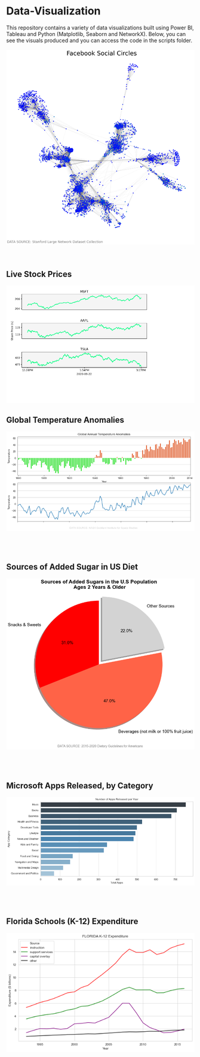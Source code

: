 # Data-Visualization
This repository contains a variety of data visualizations built using Power BI, Tableau and Python (Matplotlib, Seaborn and NetworkX). Below, you can see the visuals produced and you can access the code in the scripts folder.
<br><br>
![alt text](https://github.com/wesleyLaurence/Data-Visualization/blob/main/images/facebook_social_network.png)
<br><br><br>
## Live Stock Prices
![alt text](https://github.com/wesleyLaurence/Stock-Market-Analytics/blob/master/data/stock-prices.png?raw=true)
## Global Temperature Anomalies
![alt text](https://github.com/wesleyLaurence/Data-Visualization/blob/main/images/Global%20Temperature%20Anomalies.png)
<br><br><br><br>
## Sources of Added Sugar in US Diet
![alt text](https://github.com/wesleyLaurence/Data-Visualization/blob/main/images/sources-of-add-sugars-us-population.png)
<br><br><br><br>
## Microsoft Apps Released, by Category
![alt text](https://github.com/wesleyLaurence/Data-Visualization/blob/main/images/Microsoft%20Top%20App%20Categories.png)
<br><br><br><br>
## Florida Schools (K-12) Expenditure
![alt text](https://github.com/wesleyLaurence/Data-Visualization/blob/main/images/FL%20K-12%20Expenditure.png)
